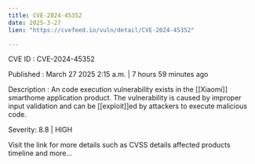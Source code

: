```yaml
---
title: CVE-2024-45352
date: 2025-3-27
lien: "https://cvefeed.io/vuln/detail/CVE-2024-45352"

---
```


CVE ID : CVE-2024-45352

Published :  March 27
2025
2:15 a.m. | 7 hours
59 minutes ago

Description : An code execution vulnerability exists in the [[Xiaomi]] smarthome application product. The vulnerability is caused by improper input validation and can be [[exploit]]ed by attackers to execute malicious code.

Severity: 8.8 | HIGH

Visit the link for more details
such as CVSS details
affected products
timeline
and more...
